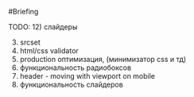 #Briefing





TODO:
12) слайдеры

3) srcset
8) html/css validator
9) production оптимизация, (минимизатор css и тд)
10) функциональность радиобоксов
11) header - moving with viewport on mobile
13) функциональность слайдеров